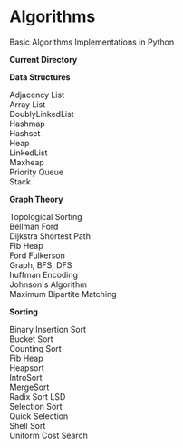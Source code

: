 # Algorithms
Basic Algorithms Implementations in Python

**Current Directory**

**Data Structures**<br>

  Adjacency List<br>
  Array List<br>
  DoublyLinkedList<br>
  Hashmap<br>
  Hashset<br>
  Heap<br>
  LinkedList<br>
  Maxheap<br>
  Priority Queue<br>
  Stack<br>

 
**Graph Theory**<br>

  Topological Sorting<br>
  Bellman Ford<br>
  Dijkstra Shortest Path<br>
  Fib Heap<br>
  Ford Fulkerson<br>
  Graph, BFS, DFS<br>
  huffman Encoding<br>
  Johnson's Algorithm<br>
  Maximum Bipartite Matching<br>


**Sorting**<br>

  Binary Insertion Sort<br>
  Bucket Sort<br>
  Counting Sort<br>
  Fib Heap<br>
  Heapsort<br>
  IntroSort<br>
  MergeSort<br>
  Radix Sort LSD<br>
  Selection Sort<br>
  Quick Selection<br>
  Shell Sort<br>
  Uniform Cost Search<br>

